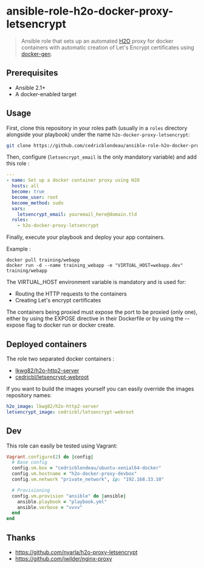 # ansible-role-h2o-docker-proxy-letsencrypt

> Ansible role that sets up an automated [H2O](https://github.com/h2o/h2o) proxy for docker containers
with automatic creation of Let's Encrypt certificates using [docker-gen](https://github.com/jwilder/docker-gen).

## Prerequisites

- Ansible 2.1+
- A docker-enabled target

## Usage

First, clone this repository in your roles path (usually in a `roles` directory alongside your playbook) 
under the name `h2o-docker-proxy-letsencrypt`:

```bash
git clone https://github.com/cedricblondeau/ansible-role-h2o-docker-proxy-letsencrypt roles/h2o-docker-proxy-letsencrypt
```

Then, configure (`letsencrypt_email` is the only mandatory variable) and add this role :

```yaml
---
- name: Set up a docker container proxy using H2O
  hosts: all
  become: true
  become_user: root
  become_method: sudo
  vars:
    letsencrypt_email: youremail_here@domain.tld
  roles:
    - h2o-docker-proxy-letsencrypt
```

Finally, execute your playbook and deploy your app containers.

Example :

```
docker pull training/webapp
docker run -d --name training_webapp -e "VIRTUAL_HOST=webapp.dev" training/webapp
```

The VIRTUAL_HOST environment variable is mandatory and is used for:

- Routing the HTTP requests to the containers
- Creating Let's encrypt certificates

The containers being proxied must expose the port to be proxied (only one),
either by using the EXPOSE directive in their Dockerfile 
or by using the --expose flag to docker run or docker create.

## Deployed containers

The role two separated docker containers :

- [lkwg82/h2o-http2-server](https://github.com/lkwg82/h2o.docker)
- [cedricbl/letsencrypt-webroot](https://github.com/cedricblondeau/docker-letsencrypt-webroot)

If you want to build the images yourself you can easily override the images repository names:

```yaml
h2o_image: lkwg82/h2o-http2-server
letsencrypt_image: cedricbl/letsencrypt-webroot
```

## Dev

This role can easily be tested using Vagrant:

```ruby
Vagrant.configure(2) do |config|
  # Base config
  config.vm.box = "cedricblondeau/ubuntu-xenial64-docker"
  config.vm.hostname = "h2o-docker-proxy-devbox"
  config.vm.network "private_network", ip: "192.168.33.10"

  # Provisioning
  config.vm.provision "ansible" do |ansible|
    ansible.playbook = "playbook.yml"
    ansible.verbose = "vvvv"
  end
end
```

## Thanks

- https://github.com/nyarla/h2o-proxy-letsencrypt
- https://github.com/jwilder/nginx-proxy
